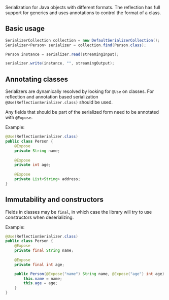 Serialization for Java objects with different formats. The reflection has full
support for generics and uses annotations to control the format of a class.

## Basic usage

```java
SerializerCollection collection = new DefaultSerializerCollection();
Serializer<Person> serializer = collection.find(Person.class);

Person instance = serializer.read(streamingInput);

serializer.write(instance, "", streamingOutput);
```

## Annotating classes

Serializers are dynamically resolved by looking for `@Use` on classes. For
reflection and annotation based serialization `@Use(ReflectionSerializer.class)`
should be used.

Any fields that should be part of the serialized form need to be annotated
with `@Expose`.

Example:

```java
@Use(ReflectionSerializer.class)
public class Person {
	@Expose
	private String name;
	
	@Expose
	private int age;
	
	@Expose
	private List<String> address;
}
```

## Immutability and constructors

Fields in classes may be `final`, in which case the library will try to use
constructors when deserializing.

Example:

```java
@Use(ReflectionSerializer.class)
public class Person {
	@Expose
	private final String name;
	
	@Expose
	private final int age;

	public Person(@Expose("name") String name, @Expose("age") int age) {
		this.name = name;
		this.age = age;
	}	
}
```